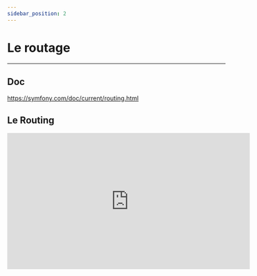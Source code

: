 ```yaml
---
sidebar_position: 2
---
```


# Le routage
---------------

## Doc

https://symfony.com/doc/current/routing.html


## Le Routing

<iframe width="560" height="315" src="https://www.youtube.com/embed/5h7m4iu28QE" title="YouTube video player" frameborder="0" allow="accelerometer; autoplay; clipboard-write; encrypted-media; gyroscope; picture-in-picture" allowfullscreen></iframe>


